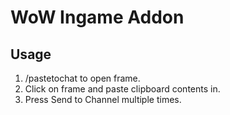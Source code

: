 # WoW Ingame Addon

## Usage
1. /pastetochat to open frame. 
1. Click on frame and paste clipboard contents in. 
1. Press Send to Channel multiple times. 
